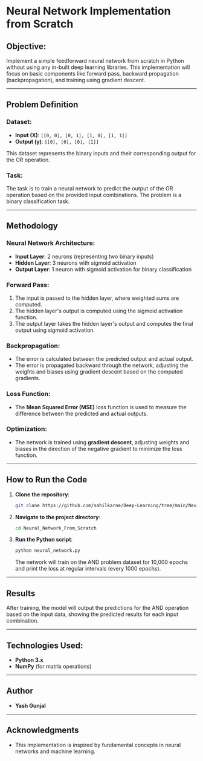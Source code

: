 # Neural Network Implementation from Scratch

## Objective:
Implement a simple feedforward neural network from scratch in Python without using any in-built deep learning libraries. This implementation will focus on basic components like forward pass, backward propagation (backpropagation), and training using gradient descent.

---

## Problem Definition

### Dataset:
- **Input (X)**: `[[0, 0], [0, 1], [1, 0], [1, 1]]`
- **Output (y)**: `[[0], [0], [0], [1]]`

This dataset represents the binary inputs and their corresponding output for the OR operation.

### Task:
The task is to train a neural network to predict the output of the OR operation based on the provided input combinations. The problem is a binary classification task.

---

## Methodology

### Neural Network Architecture:
- **Input Layer**: 2 neurons (representing two binary inputs)
- **Hidden Layer**: 3 neurons with sigmoid activation
- **Output Layer**: 1 neuron with sigmoid activation for binary classification

### Forward Pass:
1. The input is passed to the hidden layer, where weighted sums are computed.
2. The hidden layer's output is computed using the sigmoid activation function.
3. The output layer takes the hidden layer's output and computes the final output using sigmoid activation.

### Backpropagation:
- The error is calculated between the predicted output and actual output.
- The error is propagated backward through the network, adjusting the weights and biases using gradient descent based on the computed gradients.

### Loss Function:
- The **Mean Squared Error (MSE)** loss function is used to measure the difference between the predicted and actual outputs.

### Optimization:
- The network is trained using **gradient descent**, adjusting weights and biases in the direction of the negative gradient to minimize the loss function.

---

## How to Run the Code

1. **Clone the repository**:
    ```bash
    git clone https://github.com/sahilkarne/Deep-Learning/tree/main/Neural_Network_From_Scratch.git
    ```

2. **Navigate to the project directory**:
    ```bash
    cd Neural_Network_From_Scratch
    ```

3. **Run the Python script**:
    ```bash
    python neural_network.py
    ```

   The network will train on the AND problem dataset for 10,000 epochs and print the loss at regular intervals (every 1000 epochs).

---

## Results

After training, the model will output the predictions for the AND operation based on the input data, showing the predicted results for each input combination.

---

## Technologies Used:
- **Python 3.x**
- **NumPy** (for matrix operations)

---

## Author

- **Yash Gunjal**

---

## Acknowledgments
- This implementation is inspired by fundamental concepts in neural networks and machine learning.
